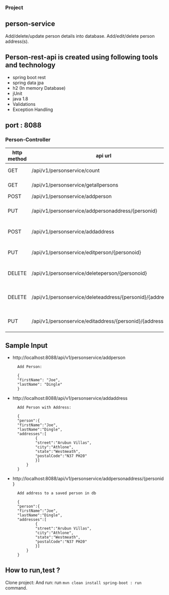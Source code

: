 ### Project

## person-service

 Add/delete/update person details into database.
 Add/edit/delete person address(s).

## Person-rest-api is created using following tools and technology

- spring boot rest
- spring data jpa
- h2 (In memory Database)
- jUnit
- java 1.8
- Validations
- Exception Handling

## port : 8088

### Person-Controller

| http method | api url | description|
|-------------|----------|-----------| 
| GET         | /api/v1/personservice/count | Count of Persons |
| GET | /api/v1/personservice/getallpersons | Get all Persons |
| POST | /api/v1/personservice/addperson | Add person  |
| PUT | /api/v1/personservice/addpersonaddress/{personid}| Add address to person| 
| POST| /api/v1/personservice/addaddress | Add a person with address |
|PUT| /api/v1/personservice/editperson/{personoid}| Edit person details by person id |
|DELETE| /api/v1/personservice/deleteperson/{personoid}| Delete person by person id|
|DELETE |/api/v1/personservice/deleteaddress/{personid}/{addressid} |Delete address from person |
|PUT| /api/v1/personservice/editaddress/{personid}/{addressid} | Edit address of person| 

## Sample Input

- http://localhost:8088/api/v1/personservice/addperson

        Add Person:

        {
        "firstName": "Joe",
        "lastName": "Dingle"
        }

- http://localhost:8088/api/v1/personservice/addaddress

        Add Person with Address:

        {
        "person":{
        "firstName":"Joe",
        "lastName":"Dingle",
        "addresses":[
                {
                "street":"Arubun Villas",
                "city":"Athlone",
                "state":"Westmeath",
                "postalCode":"N37 PH20"
                }]
            }
        }

- http://localhost:8088/api/v1/personservice/addpersonaddress/{personid}

        Add address to a saved person in db

        {
        "person":{
        "firstName":"Joe",
        "lastName":"Dingle",
        "addresses":[
                {
                "street":"Arubun Villas",
                "city":"Athlone",
                "state":"Westmeath",
                "postalCode":"N37 PH20"
                }]
            }
        }


## How to run,test ?
Clone project: 
And run: run ` mvn clean install spring-boot : run ` command.
